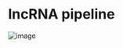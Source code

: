 # lncRNA pipeline

![image](https://github.com/user-attachments/assets/9f6db792-e557-4555-9361-f999dcb9668d)


